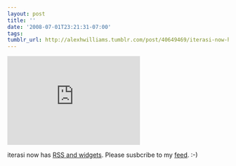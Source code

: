 ```yaml
---
layout: post
title: ''
date: '2008-07-01T23:21:31-07:00'
tags: 
tumblr_url: http://alexhwilliams.tumblr.com/post/40649469/iterasi-now-has-rss-and-widgets-please-susbcribe
---
```

<iframe scrolling="no" frameborder="0" width="302px" height="202px" src="https://www.iterasi.net/embedded/?sqrlitid=F2hXvJrJb0OGwWvhQDNk1A"></iframe><br/><p>iterasi now has <a href="http://www.webware.com/8301-1_109-9980994-2.html">RSS and widgets</a>. Please susbcribe to my <a href="http://www.iterasi.net/user/alexwilliams">feed</a>. :-)</p>
